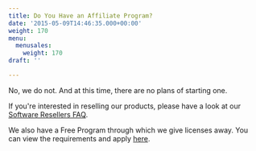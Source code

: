 ```yaml
---
title: Do You Have an Affiliate Program?
date: '2015-05-09T14:46:35.000+00:00'
weight: 170
menu:
  menusales:
    weight: 170
draft: ''

---
```


No, we do not. And at this time, there are no plans of starting one.

If you're interested in reselling our products, please have a look at our [Software Resellers FAQ](/sales/resellers/).

We also have a Free Program through which we give licenses away. You can view the requirements and apply [here](https://balsamiq.com/free/).
